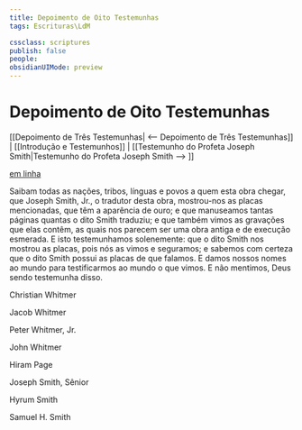 ```yaml
---
title: Depoimento de Oito Testemunhas
tags: Escrituras\LdM

cssclass: scriptures
publish: false
people:
obsidianUIMode: preview
---
```


# Depoimento de Oito Testemunhas
[[Depoimento de Três Testemunhas| <-- Depoimento de Três Testemunhas]] | [[Introdução e Testemunhos]] | [[Testemunho do Profeta Joseph Smith|Testemunho do Profeta Joseph Smith --> ]]

[em linha](https://www.churchofjesuschrist.org/study/scriptures/bofm/eight?lang=por)

Saibam todas as nações, tribos, línguas e povos a quem esta obra chegar, que Joseph Smith, Jr., o tradutor desta obra, mostrou-nos as placas mencionadas, que têm a aparência de ouro; e que manuseamos tantas páginas quantas o dito Smith traduziu; e que também vimos as gravações que elas contêm, as quais nos parecem ser uma obra antiga e de execução esmerada. E isto testemunhamos solenemente: que o dito Smith nos mostrou as placas, pois nós as vimos e seguramos; e sabemos com certeza que o dito Smith possui as placas de que falamos. E damos nossos nomes ao mundo para testificarmos ao mundo o que vimos. E não mentimos, Deus sendo testemunha disso.

Christian Whitmer

Jacob Whitmer

Peter Whitmer, Jr.

John Whitmer

Hiram Page

Joseph Smith, Sênior

Hyrum Smith

Samuel H. Smith

